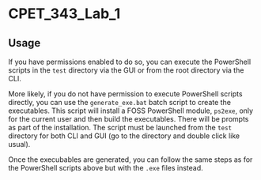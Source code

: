 # CPET_343_Lab_1

## Usage

If you have permissions enabled to do so, you can execute the PowerShell scripts in the `test` directory via the GUI or from the root directory via the CLI. 

More likely, if you do not have permission to execute PowerShell scripts directly, you can use the `generate_exe.bat` batch script to create the executables. This script will install a FOSS PowerShell module, `ps2exe`, only for the current user and then build the executables. There will be prompts as part of the installation. The script must be launched from the `test` directory for both CLI and GUI (go to the directory and double click like usual). 

Once the execubables are generated, you can follow the same steps as for the PowerShell scripts above but with the `.exe` files instead.